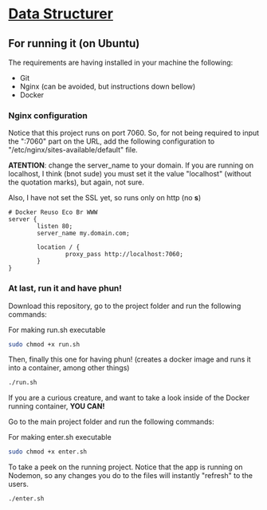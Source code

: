 # [Data Structurer](http://structurer.lucasfuriofranco.com.br)

## For running it (on Ubuntu)
The requirements are having installed in your machine the following:
 + Git
 + Nginx (can be avoided, but instructions down bellow)
 + Docker

### Nginx configuration
<p>Notice that this project runs on port 7060. So, for not being required to input the ":7060" part on the URL, add the following configuration to "/etc/nginx/sites-available/default" file.</p>

<p><strong>ATENTION</strong>: change the server_name to your domain. If you are running on localhost, I think (bnot sude) you must set it the value "localhost" (without the quotation marks), but again, not sure.</p>

<p>Also, I have not set the SSL yet, so runs only on http (no <strong>s</strong>)</p>

```
# Docker Reuso Eco Br WWW
server {
        listen 80;
        server_name my.domain.com;

        location / {
                proxy_pass http://localhost:7060;
        }
}
```


### At last, run it and have phun!
<p>Download this repository, go to the project folder and run the following commands:</p>

<p>For making run.sh executable</p>

```bash
sudo chmod +x run.sh
```

<p>Then, finally this one for having phun! (creates a docker image and runs it into a container, among other things)</p>

```bash
./run.sh
```

<p>If you are a curious creature, and want to take a look inside of the Docker running container, <strong>YOU CAN!</strong></p>
<P>Go to the main project folder and run the following commands:</P>
<p>For making enter.sh executable</p>

```bash
sudo chmod +x enter.sh
```

<p>To take a peek on the running project. Notice that the app is running on Nodemon, so any changes you do to the files will instantly "refresh" to the users.</p>

```bash
./enter.sh
```
